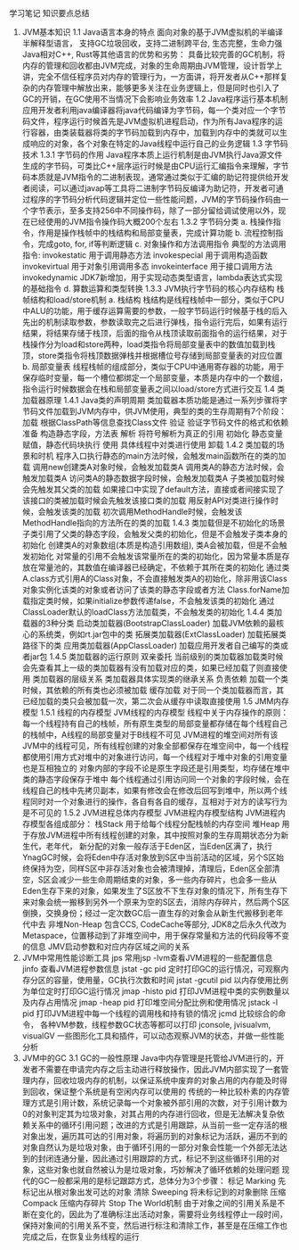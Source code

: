 学习笔记
知识要点总结
1. JVM基本知识
1.1 Java语言本身的特点
面向对象的基于JVM虚拟机的半编译半解释型语言， 支持GC垃圾回收，支持二进制跨平台, 生态完整，生命力强 Java相对C++, Rust等其他语言的优势和劣势： 具备比较完善的GC机制，将内存的管理和回收都由JVM完成，对象的生命周期由JVM管理，设计哲学上讲，完全不信任程序员对内存的管理行为，一方面讲，将开发者从C++那样复杂的内存管理中解放出来，能够更多关注在业务逻辑上，但是同时也引入了GC的开销，在GC使用不当情况下会影响业务效率
1.2 Java程序运行基本机制
应用开发者利用java编译器将java代码编译为字节码，每一个类对应一个字节码文件，程序运行时候首先是JVM虚拟机进程启动，作为所有Java程序的运行容器，由类装载器将类的字节码加载到内存中，加载到内存中的类就可以生成响应的对象，各个对象在特定的Java线程中运行自己的业务逻辑
1.3 字节码技术
1.3.1 字节码的作用
Java程序本质上运行机制是由JVM执行Java源文件生成的字节码，可类比C++层序运行时候是由CPU运行汇编指令来理解，字节码本质就是JVM指令的二进制表现，通常通过类似于汇编的助记符提供给开发者阅读，可以通过javap等工具将二进制字节码反编译为助记符，开发者可通过程序的字节码分析代码逻辑并定位一些性能问题，JVM的字节码操作码由一个字节表示，至多支持256中不同操作码，除了一部分留给调试使用以外，现在已经使用的JVM指令操作码大概200个左右
1.3.2 字节码分类
a. 栈操作指令，作用是操作栈帧中的栈结构和局部变量表，完成计算功能
b. 流程控制指令，完成goto, for, if等判断逻辑
c. 对象操作和方法调用指令
典型的方法调用指令:
    invokestatic 用于调用静态方法
    invokespecial 用于调用构造函数
    invokevirtual 用于对象引用调用多态
    invokeinterface 用于接口调用方法
    invokedynamic JDK7新增加，用于实现动态类型语言，lambda表达式实现的基础指令
d. 算数运算和类型转换
1.3.3 JVM执行字节码的核心内存结构
栈帧结构和load/store机制
a. 栈结构 栈结构是线程栈帧中一部分，类似于CPU中ALU的功能，用于缓存运算需要的参数，一般字节码运行时候基于栈的后入先出的机制读取参数，参数读取完之后进行弹栈，指令运行完后，如果有运行结果，将结果存储于栈顶，后面的指令从栈顶读取前面指令的运行结果，对于栈操作分为load和store两种，load类指令将局部变量表中的数值加载到栈顶，store类指令将栈顶数据弹栈并根据槽位号存储到局部变量表的对应位置
b. 局部变量表 线程栈帧的组成部分，类似于CPU中通用寄存器的功能，用于保存临时变量，每一个槽位都绑定一个局部变量，本质是内存中的一个数组，指令运行时候数据会在栈和局部变量表之间以load/store方式进行交互
1.4 类加载器原理
1.4.1 Java类的声明周期
类加载器本质功能是通过一系列步骤将字节码文件加载到JVM内存中，供JVM使用，典型的类的生存周期有7个阶段： 
加载 根据ClassPath等信息查找Class文件
验证 验证字节码文件的格式和依赖
准备 构造静态字段，方法表
解析 将符号解析为真正的引用
初始化 静态变量赋值，静态代码块执行
使用 具体线程中对类进行使用
卸载
1.4.2 类加载的场景和时机
程序入口执行静态的main方法时候，会触发main函数所在的类的加载
调用new创建类A对象时候，会触发加载类A
调用类A的静态方法时候，会触发加载类A
访问类A的静态数据字段时候，会触发加载类A
子类被加载时候会先触发其父类的加载
如果接口中实现了default方法，直接或者间接实现了该接口的类被加载时候会先触发该接口类的加载
用反射API对类进行操作时候，会触发该类的加载
初次调用MethodHandle时候，会触发该MethodHandle指向的方法所在的类的加载
1.4.3 类加载但是不初始化的场景
子类引用了父类的静态字段，会触发父类的初始化，但是不会触发子类本身的初始化
创建类A的对象数组(本质是构造引用数组), 类A会被加载，但是不会触发初始化
对常量的引用不会触发该常量所在的类的初始化，因为常量本质是存放在常量池的，其数值在编译器已经确定，不依赖于其所在类的初始化
通过类A.class方式引用A的Class对象，不会直接触发类A的初始化，除非用该Class对象实例化该类的对象或者访问了该类的静态字段或者方法
Class.forName加载指定类时候，如果initialize参数传递false，不会触发该类的初始化
通过ClassLoader默认的loadClass方法加载类，不会触发类的初始化
1.4.4 类加载器的3种分类
启动类加载器(BootstrapClassLoader) 加载JVM依赖的最核心的系统类，例如rt.jar包中的类
拓展类加载器(ExtClassLoader) 加载拓展类路径下的类
应用类加载器(AppClassLoader) 加载应用开发者自己编写的类或者jar包
1.4.5 类加载器的运行原则
双亲委托 当前级别的类加载器加载类时候会先查看其上一级的类加载器有没有加载对应的类，如果已经加载了则直接使用
类加载器的层级关系
类加载器具体实现类的继承关系
负责依赖 加载一个类时候，其依赖的所有类也必须被加载
缓存加载 对于同一个类加载器而言，其已经加载的类只会被加载一次，第二次会从缓存中读取直接使用
1.5 JMM内存模型
1.5.1 线程的内存模型
JVM线程的内存模型
线程中关于内存操作的原则：
每一个线程持有自己的栈帧，所有原生类型的局部变量都存储在每个线程自己的栈帧中，A线程的局部变量对于B线程不可见
JVM进程的堆空间对所有该JVM中的线程可见，所有线程创建的对象全部都保存在堆空间中，每一个线程都使用引用方式对堆中的对象进行访问，每一个线程对于堆中对象的引用变量也是互相独立的
对象内部的字段不论是原生字段还是引用类型，均存储在堆中
类的静态字段保存于堆中
每个线程通过引用访问同一个对象的字段时候，会在线程自己的栈中先拷贝副本，如果有修改会在修改后回写到堆中，所以两个线程同时对一个对象进行的操作，各自有各自的缓存，互相对于对方的读写行为是不可见的
1.5.2 JVM进程总体内存模型
JVM进程内存模型结构
JVM进程内存模型各组成部分：
栈Stack 用于给每个线程分配栈帧的内存空间
堆Heap 用于存放JVM进程中所有线程创建的对象，其中按照对象的生存周期状态分为新生代，老年代， 新分配的对象一般存活于Eden区，当Eden区满了，执行YnagGC时候，会将Eden中存活对象放到S区中当前活动的区域，另个S区始终保持为空，同样S区中非存活对象也会被清理掉，清理后，Eden区全部清空，S区会减少一些生命周期结束的对象，多一些内存碎片，也会多一些从Eden生存下来的对象，如果发生了S区放不下生存对象的情况下，所有生存下来对象会统一搬移到另外一个原来为空的S区去，消除内存碎片，然后两个S区倒换，交换身份；经过一定次数GC后一直生存的对象会从新生代搬移到老年代中去
非堆Non-Heap 包含CCS, CodeCache等部分, JDK8之后永久代改为Metaspace，位置移动到了非堆空间中，用于保存常量和方法的代码段等不变的信息
JMV启动参数和对应内存区域之间的关系
2. JVM中常用性能诊断工具
jps 常用jsp -lvm查看JVM进程的一些配置信息
jinfo 查看JVM进程参数信息
jstat -gc pid 定时打印GC的运行情况，可观察内存分区的容量，使用量，GC执行次数和时间
jstat -gcutil pid 以内存使用比例为单位定时打印GC运行情况
jmap -histo pid 打印JVM进程中类的实例数量以及内存占用情况
jmap -heap pid 打印堆空间分配比例和使用情况
jstack -l pid 打印JVM进程中每一个线程的调用栈和持有锁的情况
jcmd 比较综合的命令， 各种VM参数，线程参数GC状态等都可以打印
jconsole, jvisualvm, visualGV 一些图形化工具和插件，可以动态观察JVM的状态，并做一些性能分析
3. JVM中的GC
3.1 GC的一般性原理
Java中内存管理是托管给JVM进行的，开发者不需要在申请完内存之后主动进行释放操作，因此JVM内部实现了一套管理内存，回收垃圾内存的机制，以保证系统中废弃的对象占用的内存能及时得到回收，保证整个系统是有空闲内存可以使用的
传统的一种比较朴素的内存管理方式是引用计数，系统记录每一个对象被外部引用的次数，对于引用计数为0的对象判定其为垃圾对象，对其占用的内存进行回收，但是无法解决复杂依赖关系中的循环引用问题；改进的方式是引用跟踪，从当前一些一定存活的根对象出发，遍历其可达的引用对象，将遍历到的对象标记为活跃，遍历不到的对象自然认为是垃圾对象，由于循环引用的一部分对象会性能一个外部无法达到的封闭连通分量，因此通过引用跟踪的方式，标记不到这些循环引用的对象，这些对象也就自然被认为是垃圾对象，巧妙解决了循环依赖的处理问题
现代的GC一般都采用的是标记跟踪方式，总体分为3个步骤：
标记 Marking 先标记出从根对象出发可达的对象
清除 Sweeping 将未标记到的对象删除
压缩 Compack 压缩内存碎片
Stop The World机制 由于对象之间的引用关系是不断在变化的，因此为了准确标注出活动对象，需要将业务线程停止一段时间，保持对象间的引用关系不变，然后进行标注和清除工作，甚至是在压缩工作也完成之后，在恢复业务线程的运行